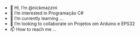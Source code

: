 - 👋 Hi, I’m @nickmazzini
- 👀 I’m interested in Programação C#
- 🌱 I’m currently learning ...
- 💞️ I’m looking to collaborate on  Projetos om Arduino e EPS32
- 📫 How to reach me ...

<!---
nickmazzini/nickmazzini is a ✨ special ✨ repository because its `README.md` (this file) appears on your GitHub profile.
You can click the Preview link to take a look at your changes.
--->
